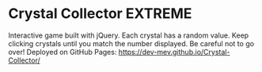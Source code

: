 # Crystal Collector EXTREME
Interactive game built with jQuery. Each crystal has a random value. Keep clicking crystals until you match the number displayed. Be careful not to go over! Deployed on GitHub Pages: https://dev-mev.github.io/Crystal-Collector/
